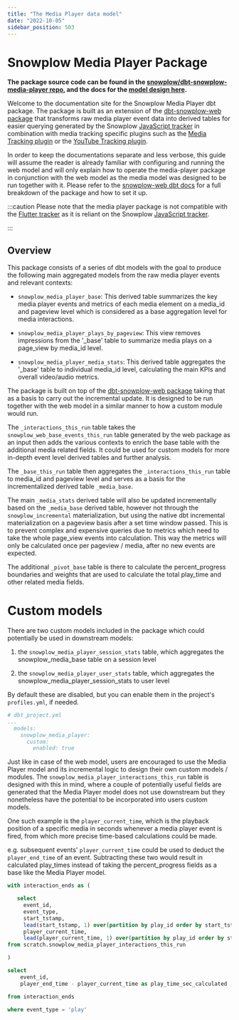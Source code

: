 ```yaml
---
title: "The Media Player data model"
date: "2022-10-05"
sidebar_position: 503
---
```


# Snowplow Media Player Package

**The package source code can be found in the [snowplow/dbt-snowplow-media-player repo](https://github.com/snowplow/dbt-snowplow-media-player), and the docs for the [model design here](https://snowplow.github.io/dbt-snowplow-media-player/#!/overview/snowplow_media_player).**

Welcome to the documentation site for the Snowplow Media Player dbt package. The package is built as an extension of the [dbt-snowplow-web package](/docs/modeling-your-data/modeling-your-data-with-dbt/dbt-web-data-model/index.md) that transforms raw media player event data into derived tables for easier querying generated by the Snowplow [JavaScript tracker](/docs/collecting-data/collecting-from-own-applications/javascript-trackers/index.md) in combination with media tracking specific plugins such as the [Media Tracking plugin](/docs/collecting-data/collecting-from-own-applications/javascript-trackers/javascript-tracker/javascript-tracker-v3/plugins/media-tracking/index.md) or the [YouTube Tracking plugin](/docs/collecting-data/collecting-from-own-applications/javascript-trackers/javascript-tracker/javascript-tracker-v3/plugins/youtube-tracking/index.md).

In order to keep the documentations separate and less verbose, this guide will assume the reader is already familiar with configuring and running the web model and will only explain how to operate the media-player package in conjunction with the web model as the media model was designed to be run together with it. Please refer to the [snowplow-web dbt docs](/docs/modeling-your-data/modeling-your-data-with-dbt/index.md) for a full breakdown of the package and how to set it up.

:::caution
Please note that the media player package is not compatible with the [Flutter tracker](/docs/collecting-data/collecting-from-own-applications/flutter-tracker/index.md) as it is reliant on the Snowplow [JavaScript tracker](/docs/collecting-data/collecting-from-own-applications/javascript-trackers/index.md).

:::

## Overview

This package consists of a series of dbt models with the goal to produce the following main aggregated models from the raw media player events and relevant contexts:

  - `snowplow_media_player_base`: This derived table summarizes the key media player events and metrics of each media element on a media_id and pageview level which is considered as a base aggregation level for media interactions.

  - `snowplow_media_player_plays_by_pageview`: This view removes impressions from the '_base' table to summarize media plays on a page_view by media_id level.

  - `snowplow_media_player_media_stats`: This derived table aggregates the '_base' table to individual media_id level, calculating the main KPIs and overall video/audio metrics.

The package is built on top of the [dbt-snowplow-web package](/docs/modeling-your-data/modeling-your-data-with-dbt/dbt-web-data-model/index.md) taking that as a basis to carry out the incremental update. It is designed to be run together with the web model in a similar manner to how a custom module would run.

The  `_interactions_this_run` table takes the `snowplow_web_base_events_this_run` table generated by the web package as an input then adds the various contexts to enrich the base table with the additional media related fields. It could be used for custom models for more in-depth event level derived tables and further analysis.

The  `_base_this_run` table then aggregates the `_interactions_this_run` table to media_id and pageview level and serves as a basis for the incrementalized derived table `_media_base`.

The main `_media_stats` derived table will also be updated incrementally based on the `_media_base` derived table, however not through the `snowplow_incremental` materialization, but using the native dbt incremental materialization on a pageview basis after a set time window passed. This is to prevent complex and expensive queries due to metrics which need to take the whole page_view events into calculation. This way the metrics will only be calculated once per pageview / media, after no new events are expected.

The additional `_pivot_base` table is there to calculate the percent_progress boundaries and weights that are used to calculate the total play_time and other related media fields.


# Custom models

There are two custom models included in the package which could potentially be used in downstream models:

1. the `snowplow_media_player_session_stats` table, which aggregates the snowplow_media_base table on a session level

2. the `snowplow_media_player_user_stats` table, which aggregates the snowplow_media_player_session_stats to user level

By default these are disabled, but you can enable them in the project's `profiles.yml`, if needed.

```yml
# dbt_project.yml
...
  models:
    snowplow_media_player:
      custom:
        enabled: true
```
Just like in case of the web model, users are encouraged to use the Media Player model and its incremental logic to design their own custom models / modules. The `snowplow_media_player_interactions_this_run` table is designed with this in mind, where a couple of potentially useful fields are generated that the Media Player model does not use downstream but they nonetheless have the potential to be incorporated into users custom models.

One such example is the `player_current_time`, which is the playback position of a specific media in seconds whenever a media player event is fired, from which more precise time-based calculations could be made.

e.g. subsequent events' `player_current_time` could be used to deduct the `player_end_time` of an event. Subtracting these two would result in calculated play_times instead of taking the percent_progress fields as a base like the Media Player model.

```sql
with interaction_ends as (

   select
     event_id,
     event_type,
     start_tstamp,
     lead(start_tstamp, 1) over(partition by play_id order by start_tstamp) as end_tstamp,
     player_current_time,
     lead(player_current_time, 1) over(partition by play_id order by start_tstamp) as player_end_time
from scratch.snowplow_media_player_interactions_this_run

)

select
	event_id,
	player_end_time - player_current_time as play_time_sec_calculated

from interaction_ends

where event_type = 'play'
```
